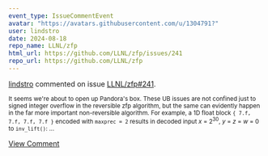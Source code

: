 ```yaml
---
event_type: IssueCommentEvent
avatar: "https://avatars.githubusercontent.com/u/1304791?"
user: lindstro
date: 2024-08-18
repo_name: LLNL/zfp
html_url: https://github.com/LLNL/zfp/issues/241
repo_url: https://github.com/LLNL/zfp
---
```


<a href='https://github.com/lindstro' target='_blank'>lindstro</a> commented on issue <a href='https://github.com/LLNL/zfp/issues/241' target='_blank'>LLNL/zfp#241</a>.

<small>It seems we're about to open up Pandora's box.  These UB issues are not confined just to signed integer overflow in the reversible zfp algorithm, but the same can evidently happen in the far more important non-reversible algorithm.  For example, a 1D float block `{ 7.f, 7.f, 7.f, 7.f }` encoded with `maxprec = 2` results in decoded input *x* = 2<sup>30</sup>, *y* = *z* = *w* = 0 to `inv_lift()`:...</small>

<a href='https://github.com/LLNL/zfp/issues/241' target='_blank'>View Comment</a>